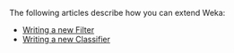 The following articles describe how you can extend Weka:

* [Writing a new Filter](writing_filter.md)
* [Writing a new Classifier](writing_classifier.md)
